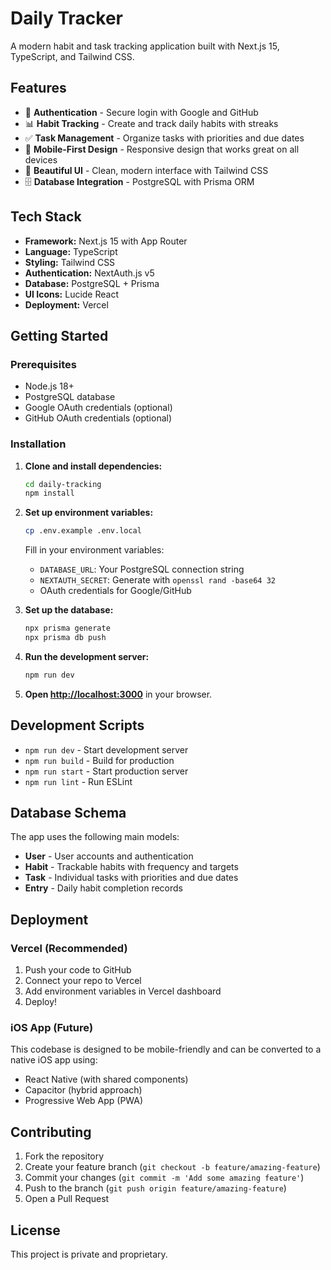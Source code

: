 # Daily Tracker

A modern habit and task tracking application built with Next.js 15, TypeScript, and Tailwind CSS.

## Features

- 🔐 **Authentication** - Secure login with Google and GitHub
- 📊 **Habit Tracking** - Create and track daily habits with streaks
- ✅ **Task Management** - Organize tasks with priorities and due dates
- 📱 **Mobile-First Design** - Responsive design that works great on all devices
- 🎨 **Beautiful UI** - Clean, modern interface with Tailwind CSS
- 🗄️ **Database Integration** - PostgreSQL with Prisma ORM

## Tech Stack

- **Framework:** Next.js 15 with App Router
- **Language:** TypeScript
- **Styling:** Tailwind CSS
- **Authentication:** NextAuth.js v5
- **Database:** PostgreSQL + Prisma
- **UI Icons:** Lucide React
- **Deployment:** Vercel

## Getting Started

### Prerequisites

- Node.js 18+ 
- PostgreSQL database
- Google OAuth credentials (optional)
- GitHub OAuth credentials (optional)

### Installation

1. **Clone and install dependencies:**
   ```bash
   cd daily-tracking
   npm install
   ```

2. **Set up environment variables:**
   ```bash
   cp .env.example .env.local
   ```
   
   Fill in your environment variables:
   - `DATABASE_URL`: Your PostgreSQL connection string
   - `NEXTAUTH_SECRET`: Generate with `openssl rand -base64 32`
   - OAuth credentials for Google/GitHub

3. **Set up the database:**
   ```bash
   npx prisma generate
   npx prisma db push
   ```

4. **Run the development server:**
   ```bash
   npm run dev
   ```

5. **Open [http://localhost:3000](http://localhost:3000)** in your browser.

## Development Scripts

- `npm run dev` - Start development server
- `npm run build` - Build for production
- `npm run start` - Start production server
- `npm run lint` - Run ESLint

## Database Schema

The app uses the following main models:
- **User** - User accounts and authentication
- **Habit** - Trackable habits with frequency and targets
- **Task** - Individual tasks with priorities and due dates
- **Entry** - Daily habit completion records

## Deployment

### Vercel (Recommended)

1. Push your code to GitHub
2. Connect your repo to Vercel
3. Add environment variables in Vercel dashboard
4. Deploy!

### iOS App (Future)

This codebase is designed to be mobile-friendly and can be converted to a native iOS app using:
- React Native (with shared components)
- Capacitor (hybrid approach)
- Progressive Web App (PWA)

## Contributing

1. Fork the repository
2. Create your feature branch (`git checkout -b feature/amazing-feature`)
3. Commit your changes (`git commit -m 'Add some amazing feature'`)
4. Push to the branch (`git push origin feature/amazing-feature`)
5. Open a Pull Request

## License

This project is private and proprietary.
